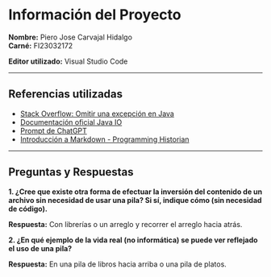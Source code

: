 # Información del Proyecto

**Nombre:** Piero Jose Carvajal Hidalgo  
**Carné:** FI23032172  

**Editor utilizado:** Visual Studio Code  

---

## Referencias utilizadas

- [Stack Overflow: Omitir una excepción en Java](https://es.stackoverflow.com/questions/124969/puedo-omitir-una-excepci%C3%B3n-en-java)  
- [Documentación oficial Java IO](https://docs.oracle.com/en/java/javase/21/docs/api/java.base/java/io/package-summary.html)  
- [Prompt de ChatGPT](https://chatgpt.com/share/68ed8991-a0e4-800c-93fd-df5f8b2249b8)
- [Introducción a Markdown - Programming Historian](https://programminghistorian.org/es/lecciones/introduccion-a-markdown)  

---

## Preguntas y Respuestas

**1. ¿Cree que existe otra forma de efectuar la inversión del contenido de un archivo sin necesidad de usar una pila? Si sí, indique cómo (sin necesidad de código).**  

**Respuesta:** Con librerías o un arreglo y recorrer el arreglo hacia atrás.

**2. ¿En qué ejemplo de la vida real (no informática) se puede ver reflejado el uso de una pila?**  

**Respuesta:** En una pila de libros hacia arriba o una pila de platos.